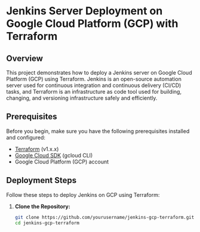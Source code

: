 # Jenkins Server Deployment on Google Cloud Platform (GCP) with Terraform

## Overview

This project demonstrates how to deploy a Jenkins server on Google Cloud Platform (GCP) using Terraform. Jenkins is an open-source automation server used for continuous integration and continuous delivery (CI/CD) tasks, and Terraform is an infrastructure as code tool used for building, changing, and versioning infrastructure safely and efficiently.

## Prerequisites

Before you begin, make sure you have the following prerequisites installed and configured:

- [Terraform](https://www.terraform.io/downloads.html) (v1.x.x)
- [Google Cloud SDK](https://cloud.google.com/sdk/docs/install) (gcloud CLI)
- Google Cloud Platform (GCP) account

## Deployment Steps

Follow these steps to deploy Jenkins on GCP using Terraform:

1. **Clone the Repository:**

   ```bash
   git clone https://github.com/yourusername/jenkins-gcp-terraform.git
   cd jenkins-gcp-terraform
